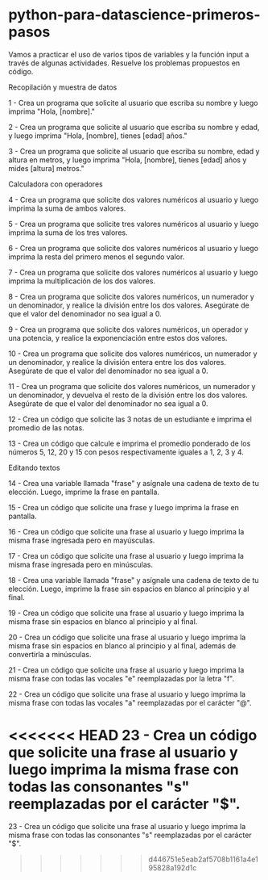# python-para-datascience-primeros-pasos

Vamos a practicar el uso de varios tipos de variables y la función input a través de algunas actividades. Resuelve los problemas propuestos en código.

Recopilación y muestra de datos

1 - Crea un programa que solicite al usuario que escriba su nombre y luego imprima "Hola, [nombre]."

2 - Crea un programa que solicite al usuario que escriba su nombre y edad, y luego imprima "Hola, [nombre], tienes [edad] años."

3 - Crea un programa que solicite al usuario que escriba su nombre, edad y altura en metros, y luego imprima "Hola, [nombre], tienes [edad] años y mides [altura] metros."

Calculadora con operadores

4 - Crea un programa que solicite dos valores numéricos al usuario y luego imprima la suma de ambos valores.

5 - Crea un programa que solicite tres valores numéricos al usuario y luego imprima la suma de los tres valores.

6 - Crea un programa que solicite dos valores numéricos al usuario y luego imprima la resta del primero menos el segundo valor.

7 - Crea un programa que solicite dos valores numéricos al usuario y luego imprima la multiplicación de los dos valores.

8 - Crea un programa que solicite dos valores numéricos, un numerador y un denominador, y realice la división entre los dos valores. Asegúrate de que el valor del denominador no sea igual a 0.

9 - Crea un programa que solicite dos valores numéricos, un operador y una potencia, y realice la exponenciación entre estos dos valores.

10 - Crea un programa que solicite dos valores numéricos, un numerador y un denominador, y realice la división entera entre los dos valores. Asegúrate de que el valor del denominador no sea igual a 0.

11 - Crea un programa que solicite dos valores numéricos, un numerador y un denominador, y devuelva el resto de la división entre los dos valores. Asegúrate de que el valor del denominador no sea igual a 0.

12 - Crea un código que solicite las 3 notas de un estudiante e imprima el promedio de las notas.

13 - Crea un código que calcule e imprima el promedio ponderado de los números 5, 12, 20 y 15 con pesos respectivamente iguales a 1, 2, 3 y 4.

Editando textos

14 - Crea una variable llamada "frase" y asígnale una cadena de texto de tu elección. Luego, imprime la frase en pantalla.

15 - Crea un código que solicite una frase y luego imprima la frase en pantalla.

16 - Crea un código que solicite una frase al usuario y luego imprima la misma frase ingresada pero en mayúsculas.

17 - Crea un código que solicite una frase al usuario y luego imprima la misma frase ingresada pero en minúsculas.

18 - Crea una variable llamada "frase" y asígnale una cadena de texto de tu elección. Luego, imprime la frase sin espacios en blanco al principio y al final.

19 - Crea un código que solicite una frase al usuario y luego imprima la misma frase sin espacios en blanco al principio y al final.

20 - Crea un código que solicite una frase al usuario y luego imprima la misma frase sin espacios en blanco al principio y al final, además de convertirla a minúsculas.

21 - Crea un código que solicite una frase al usuario y luego imprima la misma frase con todas las vocales "e" reemplazadas por la letra "f".

22 - Crea un código que solicite una frase al usuario y luego imprima la misma frase con todas las vocales "a" reemplazadas por el carácter "@".

<<<<<<< HEAD
23 - Crea un código que solicite una frase al usuario y luego imprima la misma frase con todas las consonantes "s" reemplazadas por el carácter "$".
=======
23 - Crea un código que solicite una frase al usuario y luego imprima la misma frase con todas las consonantes "s" reemplazadas por el carácter "$".
>>>>>>> d446751e5eab2af5708b1161a4e195828a192d1c
